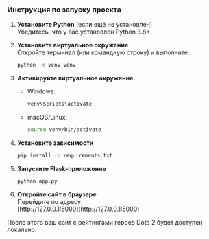 ### Инструкция по запуску проекта

1. **Установите Python** (если ещё не установлен)  
   Убедитесь, что у вас установлен Python 3.8+.

2. **Установите виртуальное окружение**  
   Откройте терминал (или командную строку) и выполните:
   ```sh
   python -m venv venv
   ```

3. **Активируйте виртуальное окружение**  
   - Windows:  
     ```sh
     venv\Scripts\activate
     ```
   - macOS/Linux:  
     ```sh
     source venv/bin/activate
     ```

4. **Установите зависимости**  
   ```sh
   pip install -r requirements.txt
   ```

5. **Запустите Flask-приложение**  
   ```sh
   python app.py
   ```

6. **Откройте сайт в браузере**  
   Перейдите по адресу:  
   [http://127.0.0.1:5000](http://127.0.0.1:5000)

После этого ваш сайт с рейтингами героев Dota 2 будет доступен локально.
